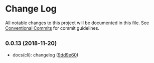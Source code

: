 # Change Log

All notable changes to this project will be documented in this file.
See [Conventional Commits](https://conventionalcommits.org) for commit guidelines.

## <small>0.0.13 (2018-11-20)</small>

* docs(cli): changelog ([9dd9e60](https://github.com/BarryYan/nsp/commit/9dd9e60))

